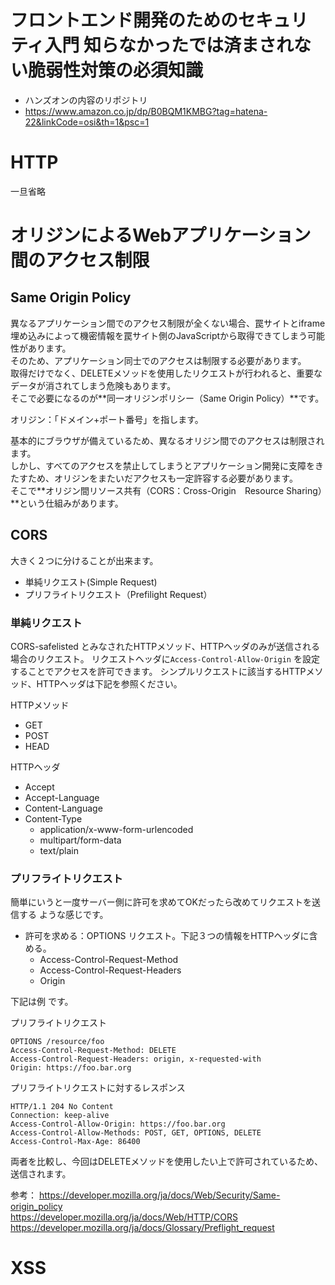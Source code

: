 # フロントエンド開発のためのセキュリティ入門 知らなかったでは済まされない脆弱性対策の必須知識

- ハンズオンの内容のリポジトリ
- https://www.amazon.co.jp/dp/B0BQM1KMBG?tag=hatena-22&linkCode=osi&th=1&psc=1

# HTTP

一旦省略

# オリジンによるWebアプリケーション間のアクセス制限

## Same Origin Policy

異なるアプリケーション間でのアクセス制限が全くない場合、罠サイトとiframe埋め込みによって機密情報を罠サイト側のJavaScriptから取得できてしまう可能性があります。  
そのため、アプリケーション同士でのアクセスは制限する必要があります。  
取得だけでなく、DELETEメソッドを使用したリクエストが行われると、重要なデータが消されてしまう危険もあります。  
そこで必要になるのが**同一オリジンポリシー（Same Origin Policy）**です。

オリジン：「ドメイン+ポート番号」を指します。  

基本的にブラウザが備えているため、異なるオリジン間でのアクセスは制限されます。  
しかし、すべてのアクセスを禁止してしまうとアプリケーション開発に支障をきたすため、オリジンをまたいだアクセスも一定許容する必要があります。  
そこで**オリジン間リソース共有（CORS：Cross-Origin　Resource Sharing）**という仕組みがあります。

## CORS

大きく２つに分けることが出来ます。

- 単純リクエスト(Simple Request)
- プリフライトリクエスト（Prefilight Request）

### 単純リクエスト

CORS-safelisted とみなされたHTTPメソッド、HTTPヘッダのみが送信される場合のリクエスト。
リクエストヘッダに`Access-Control-Allow-Origin` を設定することでアクセスを許可できます。
シンプルリクエストに該当するHTTPメソッド、HTTPヘッダは下記を参照ください。

HTTPメソッド
- GET
- POST
- HEAD


HTTPヘッダ
- Accept
- Accept-Language
- Content-Language
- Content-Type
  - application/x-www-form-urlencoded
  - multipart/form-data
  - text/plain


### プリフライトリクエスト

簡単にいうと一度サーバー側に許可を求めてOKだったら改めてリクエストを送信する ような感じです。

- 許可を求める：OPTIONS リクエスト。下記３つの情報をHTTPヘッダに含める。
   - Access-Control-Request-Method
   - Access-Control-Request-Headers
   - Origin

下記は例 です。

プリフライトリクエスト
```
OPTIONS /resource/foo
Access-Control-Request-Method: DELETE
Access-Control-Request-Headers: origin, x-requested-with
Origin: https://foo.bar.org
```

プリフライトリクエストに対するレスポンス
```
HTTP/1.1 204 No Content
Connection: keep-alive
Access-Control-Allow-Origin: https://foo.bar.org
Access-Control-Allow-Methods: POST, GET, OPTIONS, DELETE
Access-Control-Max-Age: 86400
```

  
両者を比較し、今回はDELETEメソッドを使用したい上で許可されているため、送信されます。


参考：
https://developer.mozilla.org/ja/docs/Web/Security/Same-origin_policy  
https://developer.mozilla.org/ja/docs/Web/HTTP/CORS  
https://developer.mozilla.org/ja/docs/Glossary/Preflight_request  



# XSS